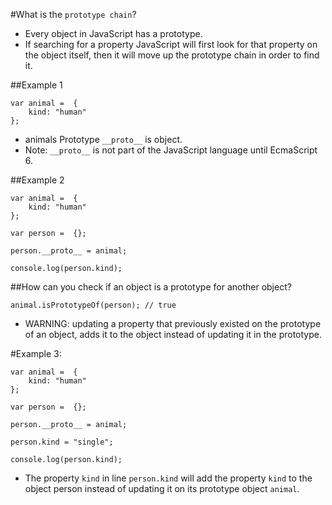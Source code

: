 #What is the `prototype chain`?
* Every object in JavaScript has a prototype.
* If searching for a property JavaScript will first look for that property on the object itself, then it will move up
 the prototype chain in order to find it.
 
##Example 1
```
var animal =  {
    kind: "human"
};
```
* animals Prototype `__proto__` is object.
* Note: `__proto__` is not part of the JavaScript language until EcmaScript 6.

##Example 2
```
var animal =  {
    kind: "human"
};

var person =  {};

person.__proto__ = animal;

console.log(person.kind);
```

##How can you check if an object is a prototype for another object?

```
animal.isPrototypeOf(person); // true
```

* WARNING: updating a property that previously existed on the prototype of an object, adds it to the object instead of 
updating it in the prototype.

#Example 3:

```
var animal =  {
    kind: "human"
};

var person =  {};

person.__proto__ = animal;

person.kind = "single";

console.log(person.kind);
```
* The property `kind` in line `person.kind` will add the property `kind` to the object person instead of updating it 
on its prototype object `animal`.
